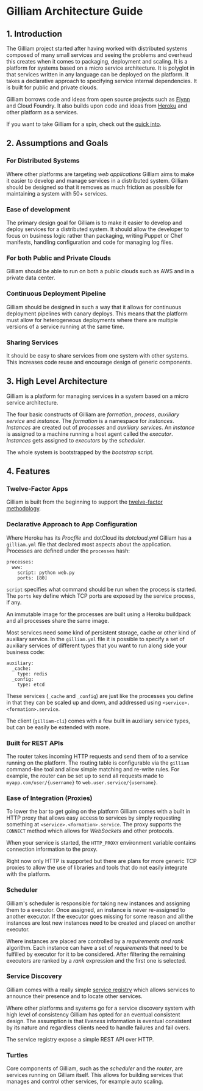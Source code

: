 # Gilliam Architecture Guide

## 1. Introduction

The Gilliam project started after having worked with distributed
systems composed of many small services and seeing the problems and
overhead this creates when it comes to packaging, deployment and
scaling.  It is a platform for systems based on a micro service
architecture.  It is polyglot in that services written in any language
can be deployed on the platform.  It takes a declarative approach to
specifying service internal dependencies.  It is built for public and
private clouds.

Gilliam borrows code and ideas from open source projects such as
[Flynn](http://flynn.io) and Cloud Foundry. It also builds upon code
and ideas from [Heroku](http://heroku.com) and other platform as a
services.

If you want to take Gilliam for a spin, check out the [quick
into](https://github.com/gilliam/articles/blob/master/quick-intro.md).

## 2. Assumptions and Goals

### For Distributed Systems

Where other platforms are targeting *web applications* Gilliam aims to
make it easier to develop and manage services in a distributed system.
Gilliam should be designed so that it removes as much friction as
possible for maintaining a system with 50+ services.

### Ease of development

The primary design goal for Gilliam is to make it easier to develop
and deploy services for a distributed system.  It should allow the
developer to focus on business logic rather than packaging, writing
Puppet or Chef manifests, handling configuration and code for managing
log files.

### For both Public and Private Clouds

Gilliam should be able to run on both a public clouds such as AWS and
in a private data center.

### Continuous Deployment Pipeline

Gilliam should be designed in such a way that it allows for continuous
deployment pipelines with canary deploys.  This means that the
platform must allow for heterogeneous deployments where there are
multiple versions of a service running at the same time.

### Sharing Services

It should be easy to share services from one system with other
systems.  This increases code reuse and encourage design of generic
components.

## 3. High Level Architecture

Gilliam is a platform for managing services in a system based on a
micro service architecture. 

The four basic constructs of Gilliam are *formation*, *process*,
*auxiliary service* and *instance*.  The *formation* is a namespace
for *instances*.  *Instances* are created out of *processes* and
*auxiliary services*.  An *instance* is assigned to a machine running
a host agent called the *executor*.  *Instances* gets assigned to
*executors* by the *scheduler*.

The whole system is bootstrapped by the *bootstrap* script.

## 4. Features

### Twelve-Factor Apps

Gilliam is built from the beginning to support the [twelve-factor
methodology](http://12factor.net/).

### Declarative Approach to App Configuration

Where Heroku has its *Procfile* and dotCloud its *dotcloud.yml*
Gilliam has a `gilliam.yml` file that declared most aspects about the
application.  Processes are defined under the `processes` hash:

    processes:
      www:
        script: python web.py
        ports: [80]

`script` specifies what command should be run when the process is
started.  The `ports` key define which TCP ports are exposed by the
service process, if any.

An immutable image for the processes are built using a Heroku
buildpack and all processes share the same image.

Most services need some kind of persistent storage, cache or other
kind of auxiliary service. In the `gilliam.yml` file it is possible to
specify a set of auxiliary services of different types that you want
to run along side your business code:

    auxiliary:
      _cache:
        type: redis
      _config:
        type: etcd

These services (`_cache` and `_config`) are just like the processes
you define in that they can be scaled up and down, and addressed using
`<service>.<formation>.service`.

The client (`gilliam-cli`) comes with a few built in auxiliary service
types, but can be easily be extended with more.

### Built for REST APIs

The router takes incoming HTTP requests and send them of to a service
running on the platform.  The routing table is configurable via the
`gilliam` command-line tool and allow simple matching and re-write
rules.  For example, the router can be set up to send all requests
made to `myapp.com/user/{username}` to `web.user.service/{username}`.

### Ease of Integration (Proxies)

To lower the bar to get going on the platform Gilliam comes with a
built in HTTP proxy that allows easy access to services by simply
requesting something at `<service>.<formation>.service`.  The proxy
supports the `CONNECT` method which allows for *WebSockets* and other
protocols. 

When your service is started, the `HTTP_PROXY` environment variable
contains connection information to the proxy.

Right now only HTTP is supported but there are plans for more generic
TCP proxies to allow the use of libraries and tools that do not easily
integrate with the platform.

### Scheduler

Gilliam's scheduler is responsible for taking new instances and
assigning them to a executor.  Once assigned, an instance is never
re-assigned to another executor.  If the executor goes missing for
some reason and all the instances are lost new instances need to be
created and placed on another executor.

Where instances are placed are controlled by a *requirements and rank*
algorithm.  Each instance can have a set of *requirements* that need
to be fulfilled by executor for it to be considered.  After filtering
the remaining executors are ranked by a *rank* expression and the
first one is selected.

### Service Discovery

Gilliam comes with a really simple [service
registry](https://github.com/gilliam/service-registry) which allows
services to announce their presence and to locate other services.

Where other platforms and systems go for a service discovery system
with high level of consistency Gilliam has opted for an eventual
consistent design. The assumption is that *liveness* information is
eventual consistent by its nature and regardless clients need to
handle failures and fail overs.

The service registry expose a simple REST API over HTTP.  

### Turtles

Core components of Gilliam, such as the *scheduler* and the *router*,
are services running on Gilliam itself.  This allows for building
services that manages and control other services, for example auto
scaling.
